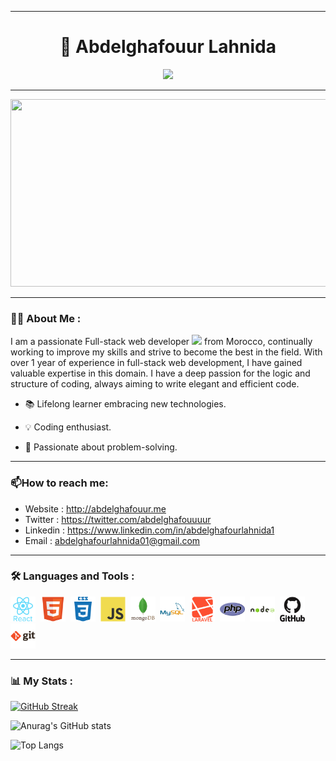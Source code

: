 

---
<div id="header" align="center">
  
# 🤺 Abdelghafouur Lahnida 
</div>
<div id="header" align="center">
  <img src="https://media.giphy.com/media/umYMU8G2ixG5mJBDo5/giphy.gif" width="100"/>
</div>

---

<div align="center">
  <img src="https://media.giphy.com/media/dWesBcTLavkZuG35MI/giphy.gif" width="600" height="300"/>
</div>

---

### :woman_technologist: About Me :

I am a passionate Full-stack web developer <img src="https://media.giphy.com/media/WUlplcMpOCEmTGBtBW/giphy.gif" width="30"> from Morocco, continually working to improve my skills and strive to become the best in the field. With over 1 year of experience in full-stack web development, I have gained valuable expertise in this domain. I have a deep passion for the logic and structure of coding, always aiming to write elegant and efficient code.

- 📚 Lifelong learner embracing new technologies.

- 💡 Coding enthusiast.

- 🎯 Passionate about problem-solving.

---

### :mailbox:How to reach me:
-  Website : http://abdelghafouur.me
-  Twitter : https://twitter.com/abdelghafouuuur
-  Linkedin : https://www.linkedin.com/in/abdelghafourlahnida1
-  Email : abdelghafourlahnida01@gmail.com

---

### :hammer_and_wrench: Languages and Tools :

<div>
  <img src="https://github.com/devicons/devicon/blob/master/icons/react/react-original-wordmark.svg" title="React" alt="React" width="40" height="40"/>&nbsp;
  <img src="https://github.com/devicons/devicon/blob/master/icons/html5/html5-original.svg" title="HTML5" alt="HTML" width="40" height="40"/>&nbsp;
  <img src="https://github.com/devicons/devicon/blob/master/icons/css3/css3-plain-wordmark.svg"  title="CSS3" alt="CSS" width="40" height="40"/>&nbsp;
  <img src="https://github.com/devicons/devicon/blob/master/icons/javascript/javascript-original.svg" title="JavaScript" alt="JavaScript" width="40" height="40"/>&nbsp;
  <img src="https://github.com/devicons/devicon/blob/master/icons/mongodb/mongodb-original-wordmark.svg" title="mongodb" alt="mongodb" width="40" height="40"/>&nbsp;
  <img src="https://github.com/devicons/devicon/blob/master/icons/mysql/mysql-original-wordmark.svg" title="MySQL"  alt="MySQL" width="40" height="40"/>&nbsp;
  <img src="https://github.com/devicons/devicon/blob/master/icons/laravel/laravel-plain-wordmark.svg" title="laravel" alt="laravel" width="40" height="40"/>&nbsp;
  <img src="https://github.com/devicons/devicon/blob/master/icons/php/php-original.svg" title="php" alt="php" width="40" height="40"/>&nbsp;
  <img src="https://github.com/devicons/devicon/blob/master/icons/nodejs/nodejs-original-wordmark.svg" title="NodeJS" alt="NodeJS" width="40" height="40"/>&nbsp;
  <img src="https://github.com/devicons/devicon/blob/master/icons/github/github-original-wordmark.svg" title="github" alt="github" width="40" height="40"/>&nbsp;
  <img src="https://github.com/devicons/devicon/blob/master/icons/git/git-original-wordmark.svg" title="Git" **alt="Git" width="40" height="40"/>
</div>

---

### 📊 My Stats :

  [![GitHub Streak](http://github-readme-streak-stats.herokuapp.com?user=abdelghafouur&theme=dark)](https://git.io/streak-stats)
  
  ![Anurag's GitHub stats](https://github-readme-stats.vercel.app/api?username=abdelghafouur&show_icons=true&theme=radical)
  
 ![Top Langs](https://github-readme-stats.vercel.app/api/top-langs/?username=abdelghafouur&layout=compact)

